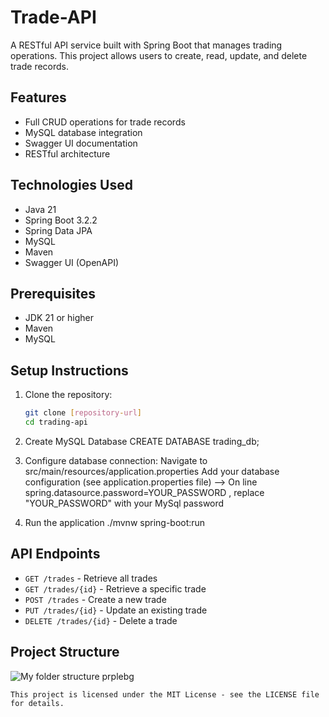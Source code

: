 # Trade-API
A RESTful API service built with Spring Boot that manages trading operations. This project allows users to create, read, update, and delete trade records.

## Features
- Full CRUD operations for trade records
- MySQL database integration
- Swagger UI documentation
- RESTful architecture

## Technologies Used
- Java 21
- Spring Boot 3.2.2
- Spring Data JPA
- MySQL
- Maven
- Swagger UI (OpenAPI)

## Prerequisites
- JDK 21 or higher
- Maven
- MySQL


## Setup Instructions

1. Clone the repository:
   ```bash
   git clone [repository-url]
   cd trading-api

2. Create MySQL Database
CREATE DATABASE trading_db;


3. Configure database connection:
Navigate to src/main/resources/application.properties
Add your database configuration (see application.properties file) --> On line spring.datasource.password=YOUR_PASSWORD , replace "YOUR_PASSWORD" with your MySql password


5. Run the application
   ./mvnw spring-boot:run

## API Endpoints
- `GET /trades` - Retrieve all trades
- `GET /trades/{id}` - Retrieve a specific trade 
- `POST /trades` - Create a new trade
- `PUT /trades/{id}` - Update an existing trade
- `DELETE /trades/{id}` - Delete a trade

## Project Structure
![My folder structure prplebg](https://github.com/user-attachments/assets/4e1d62a8-9c65-4038-92d8-7caae46a0643)



    This project is licensed under the MIT License - see the LICENSE file for details.
    
   
